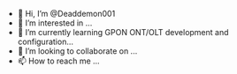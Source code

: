 - 👋 Hi, I’m @Deaddemon001
- 👀 I’m interested in ...
- 🌱 I’m currently learning GPON ONT/OLT development and configuration...
- 💞️ I’m looking to collaborate on ...
- 📫 How to reach me ...

<!---
Deaddemon001/Deaddemon001 is a ✨ special ✨ repository because its `README.md` (this file) appears on your GitHub profile.
You can click the Preview link to take a look at your changes.
--->
